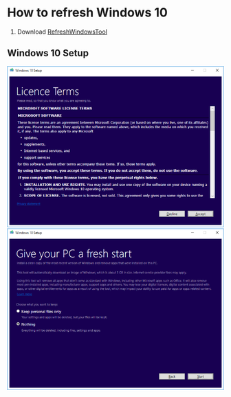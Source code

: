 # How to refresh Windows 10
1. Download [RefreshWindowsTool](http://go.microsoft.com/fwlink/?LinkID=817236)

## Windows 10 Setup
![1](https://raw.githubusercontent.com/NatoBoram/FirstRun/master/Windows%2010/HowTo/Refresh/1.PNG)
![2](https://raw.githubusercontent.com/NatoBoram/FirstRun/master/Windows%2010/HowTo/Refresh/2.PNG)
